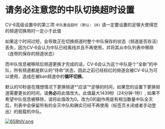 # 请务必注意您的中队切换超时设置

CV-6高级设置中的第三项 `中队重连超时 (默认: 10)` 请一定要设置的足够大使得您的频道切换用时一定小于此值

如果这个时间过短，会导致正在切换频道时整个中队保存的状态（频道是否存活）丢失，因为CV-6会认为中队已经离线并且不再使用，并将其从中队列表中移除（连带的保存的频道状态）

而中队信息被移除后频道更换才完成的话，CV-6会认为这个中队是个“全新”的中队，所有频道都是默认的“待命”状态，因此之前已经标红的频道会被CV-6认为可以使用，造成在被ban频道中的**循环切换**。

默认的10秒是在理想情况下更换频道*“应该”*足够的时间，如果您的设置下更换频道需要更长的时间，请**务必**将此值改大。此值最大1439秒（24分钟-1秒）, 如果不希望中队信息被移除，请将此值改为0。改为0的副作用是有相当数量中队全灭后，列表中会保留所有的全灭中队和确实已经不再使用（标签页关闭或者手动登出）的舰载机中队。

[![6S8hlV.png](https://s3.ax1x.com/2021/02/27/6S8hlV.png)](https://imgtu.com/i/6S8hlV)

